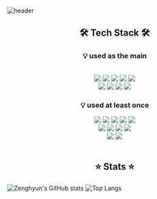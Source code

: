 ![header](https://capsule-render.vercel.app/api?type=waving&color=gradient&customColorList=3,2,2,5,30&height=300&section=header&text=Welcome!&fontSize=80&fontColor=E6E6FA&animation=fadeIn&fontAlignY=40&desc=Zenghyun's%20GitHub%20Profile&descAlign=57&descAlignY=55)



## <p  align="center">🛠️  Tech Stack  🛠️</p>

### <p  align="center">💡 used as the main</p>
<br/>
<div  align="center">
  <img src="https://img.shields.io/badge/html5-E34F26?style=for-the-badge&logo=html5&logoColor=white">
   <img src="https://img.shields.io/badge/CSS3-1572B6?style=for-the-badge&logo=CSS3&logoColor=white">
   <img src="https://img.shields.io/badge/sass-CC6699?style=for-the-badge&logo=sass&logoColor=white">
   <img src="https://img.shields.io/badge/styledcomponents-DB7093?style=for-the-badge&logo=styledcomponents&logoColor=white">
  <img src="https://img.shields.io/badge/JavaScript-F7DF1E?style=for-the-badge&logo=JavaScript&logoColor=white">
  <br />
    <img src="https://img.shields.io/badge/webpack-8DD6F9?style=for-the-badge&logo=webpack&logoColor=white">
      <img src="https://img.shields.io/badge/react-61DAFB?style=for-the-badge&logo=react&logoColor=white">
  <img src="https://img.shields.io/badge/git-F05032?style=for-the-badge&logo=git&logoColor=white">
   <img src="https://img.shields.io/badge/github-181717?style=for-the-badge&logo=github&logoColor=white">
  <br />
</div>



###  <p  align="center">💡 used at least once</p>
<div  align="center">
   <img src="https://img.shields.io/badge/c-A8B9CC?style=for-the-badge&logo=c&logoColor=white">
   <img src="https://img.shields.io/badge/typescript-3178C6?style=for-the-badge&logo=typescript&logoColor=white">
   <img src="https://img.shields.io/badge/bootstrap-7952B3?style=for-the-badge&logo=bootstrap&logoColor=white">
    <img src="https://img.shields.io/badge/firebase-FFCA28?style=for-the-badge&logo=firebase&logoColor=white">
    <img src="https://img.shields.io/badge/vercel-000000?style=for-the-badge&logo=vercel&logoColor=white">
  <br />
      <img src="https://img.shields.io/badge/nextjs-nextdotjs?style=for-the-badge&logo=nextdotjs&logoColor=white">
    <img src="https://img.shields.io/badge/netlify-00C7B7?style=for-the-badge&logo=netlify&logoColor=white">
    <img src="https://img.shields.io/badge/nodejs-339933?style=for-the-badge&logo=nodedotjs&logoColor=white">
  <img src="https://img.shields.io/badge/mongodb-47A248?style=for-the-badge&logo=mongodb&logoColor=white">
  <br />
    <img src="https://img.shields.io/badge/postman-FF6C37?style=for-the-badge&logo=postman&logoColor=white">
   <img src="https://img.shields.io/badge/koa-33333D?style=for-the-badge&logo=koa&logoColor=white">
</div>
<br/>

## <p  align="center">⭐️  Stats  ⭐️</p>

![Zenghyun's GitHub stats](https://github-readme-stats.vercel.app/api?username=zenghyun&show_icons=true&theme=synthwave)
![Top Langs](https://github-readme-stats.vercel.app/api/top-langs/?username=zenghyun&layout=compact&theme=calm)
